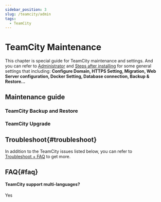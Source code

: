 ```yaml
---
sidebar_position: 3
slug: /teamcity/admin
tags:
  - TeamCity
---
```



# TeamCity Maintenance

This chapter is special guide for TeamCity maintenance and settings. And you can refer to [Administrator](../administrator) and [Steps after installing](../install/setup) for some general settings that including: **Configure Domain, HTTPS Setting, Migration, Web Server configuration, Docker Setting, Database connection, Backup & Restore...**  

## Maintenance guide

### TeamCity Backup and Restore

### TeamCity Upgrade

## Troubleshoot{#troubleshoot}

In addition to the TeamCity issues listed below, you can refer to [Troubleshoot + FAQ](../troubleshoot) to get more.  

## FAQ{#faq}

#### TeamCity support multi-languages?

Yes


